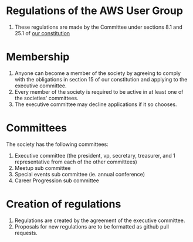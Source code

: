 # Regulations of the AWS User Group

1. These regulations are made by the Committee under sections 8.1 and 25.1 of [our constitution](./constitution.md)

# Membership

1. Anyone can become a member of the society by agreeing to comply with the obligations in section 15 of our constitution and applying to the executive committee.
1. Every member of the society is required to be active in at least one of the societies' committees.
1. The executive committee may decline applications if it so chooses.

# Committees

The society has the following committees:

1. Executive committee (the president, vp, secretary, treasurer, and 1 representative from each of the other committees)
1. Meetup sub committee
1. Special events sub committee (ie. annual conference)
1. Career Progression sub committee

# Creation of regulations

1. Regulations are created by the agreement of the executive committee.
1. Proposals for new regulations are to be formatted as github pull requests.

